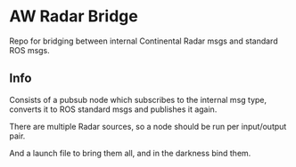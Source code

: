 # AW Radar Bridge

Repo for bridging between internal Continental Radar msgs and standard ROS msgs.

## Info

Consists of a pubsub node which subscribes to the internal msg type, converts it
to ROS standard msgs and publishes it again. 

There are multiple Radar sources, so a node should be run per input/output pair.

And a launch file to bring them all, and in the darkness bind them.
